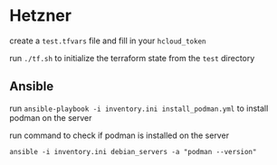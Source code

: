 # Hetzner

create a `test.tfvars` file and fill in your `hcloud_token`

run `./tf.sh` to initialize the terraform state from the `test` directory

## Ansible

run `ansible-playbook -i inventory.ini install_podman.yml` to install podman on the server

run command to check if podman is installed on the server

```
ansible -i inventory.ini debian_servers -a "podman --version"
```

